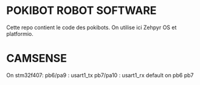 # POKIBOT ROBOT SOFTWARE

Cette repo contient le code des pokibots.
On utilise ici Zehpyr OS et platformio.


# CAMSENSE
On stm32f407:
pb6/pa9 : usart1_tx
pb7/pa10 : usart1_rx
default on pb6 pb7